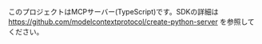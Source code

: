 <!-- Use this file to provide workspace-specific custom instructions to Copilot. For more details, visit https://code.visualstudio.com/docs/copilot/copilot-customization#_use-a-githubcopilotinstructionsmd-file -->

このプロジェクトはMCPサーバー(TypeScript)です。SDKの詳細は https://github.com/modelcontextprotocol/create-python-server を参照してください。
